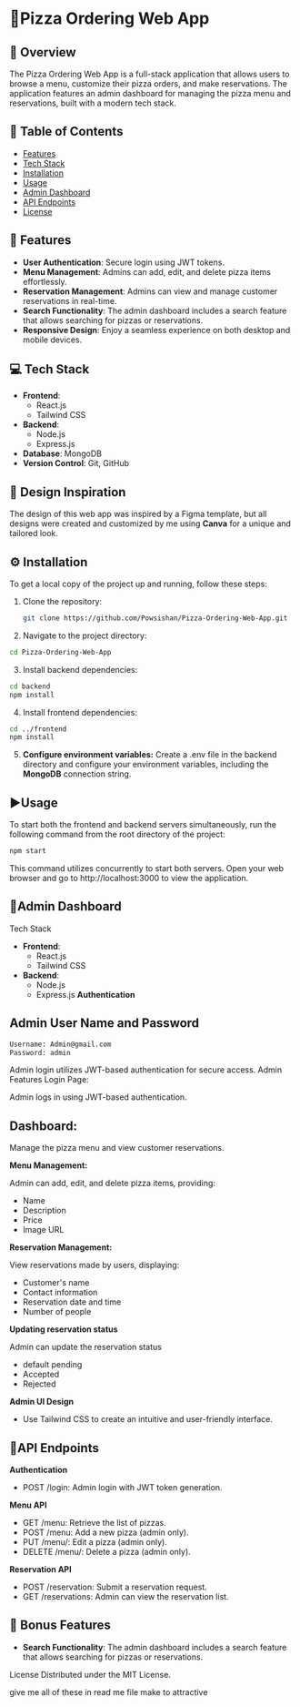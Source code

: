 # 🍕Pizza Ordering Web App

## 📝 Overview

The Pizza Ordering Web App is a full-stack application that allows users to browse a menu, customize their pizza orders, and make reservations. The application features an admin dashboard for managing the pizza menu and reservations, built with a modern tech stack.

## 📑 Table of Contents

- [Features](#features)
- [Tech Stack](#tech-stack)
- [Installation](#installation)
- [Usage](#usage)
- [Admin Dashboard](#admin-dashboard)
- [API Endpoints](#api-endpoints)
- [License](#license)

## 🎉 Features

- **User Authentication**: Secure login using JWT tokens.
- **Menu Management**: Admins can add, edit, and delete pizza items effortlessly.
- **Reservation Management**: Admins can view and manage customer reservations in real-time.
- **Search Functionality**: The admin dashboard includes a search feature that allows searching for pizzas or reservations.
- **Responsive Design**: Enjoy a seamless experience on both desktop and mobile devices.

## 💻 Tech Stack

- **Frontend**: 
  - React.js
  - Tailwind CSS
- **Backend**: 
  - Node.js
  - Express.js
- **Database**: MongoDB
- **Version Control**: Git, GitHub

## 🎨 Design Inspiration

The design of this web app was inspired by a Figma template, but all designs were created and customized by me using **Canva** for a unique and tailored look.


## ⚙️ Installation

To get a local copy of the project up and running, follow these steps:

1. Clone the repository:

   ```bash
   git clone https://github.com/Powsishan/Pizza-Ordering-Web-App.git

2. Navigate to the project directory:

```bash 
cd Pizza-Ordering-Web-App
```


3. Install backend dependencies:

```bash
cd backend
npm install
```

4. Install frontend dependencies:

```bash
cd ../frontend
npm install
```
5. **Configure environment variables:**
Create a .env file in the backend directory and configure your environment variables, including the **MongoDB** connection string.



## ▶️Usage

To start both the frontend and backend servers simultaneously, run the following command from the root directory of the project:

```bash
npm start
```

This command utilizes concurrently to start both servers. Open your web browser and go to http://localhost:3000 to view the application.




## 🔐**Admin Dashboard**
Tech Stack
- **Frontend**: 
  - React.js
  - Tailwind CSS
- **Backend**: 
  - Node.js
  - Express.js
**Authentication** 
## Admin User Name and Password
```bash
Username: Admin@gmail.com
Password: admin
```


Admin login utilizes JWT-based authentication for secure access.
Admin Features
Login Page:

Admin logs in using JWT-based authentication.

## Dashboard:

Manage the pizza menu and view customer reservations.

**Menu Management:**

Admin can add, edit, and delete pizza items, providing:
- Name 
- Description
- Price
- Image URL

**Reservation Management:**

View reservations made by users, displaying:

- Customer's name
- Contact information
- Reservation date and time
- Number of people

**Updating reservation status**

Admin can update the reservation status 
- default pending
- Accepted 
- Rejected 

**Admin UI Design**

- Use Tailwind CSS to create an intuitive and user-friendly interface.
## 📡API Endpoints
**Authentication**

- POST /login: Admin login with JWT token generation.


**Menu API**

- GET /menu: Retrieve the list of pizzas.
- POST /menu: Add a new pizza (admin only).
- PUT /menu/: Edit a pizza (admin only).
- DELETE /menu/: Delete a pizza (admin only).

**Reservation API**
- POST /reservation: Submit a reservation request.
- GET /reservations: Admin can view the reservation list.

## 🎉 Bonus Features

- **Search Functionality**: The admin dashboard includes a search feature that allows searching for pizzas or reservations.




License
Distributed under the MIT License.

give me all of these in read me file make to attractive 
